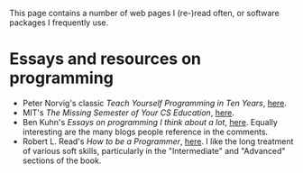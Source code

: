 <!--
.. title: Links
.. slug: links
.. date: 2020-11-23 19:15:58 UTC+01:00
.. updated: 2020-11-23 19:34:04 UTC+01:00
.. tags: 
.. category: 
.. link: 
.. description: 
.. type: text
-->

This page contains a number of web pages I (re-)read often, or software packages
I frequently use.

# Essays and resources on programming

- Peter Norvig's classic _Teach Yourself Programming in Ten Years_, [here](https://norvig.com/21-days.html).
- MIT's _The Missing Semester of Your CS Education_, [here](https://missing.csail.mit.edu/). 
- Ben Kuhn's _Essays on programming I think about a lot_, [here](https://www.benkuhn.net/progessays/).
  Equally interesting are the many blogs people reference in the comments.
- Robert L. Read's _How to be a Programmer_, [here](https://braydie.gitbooks.io/how-to-be-a-programmer/content/en/).
  I like the long treatment of various soft skills, particularly in the
  "Intermediate" and "Advanced" sections of the book.
